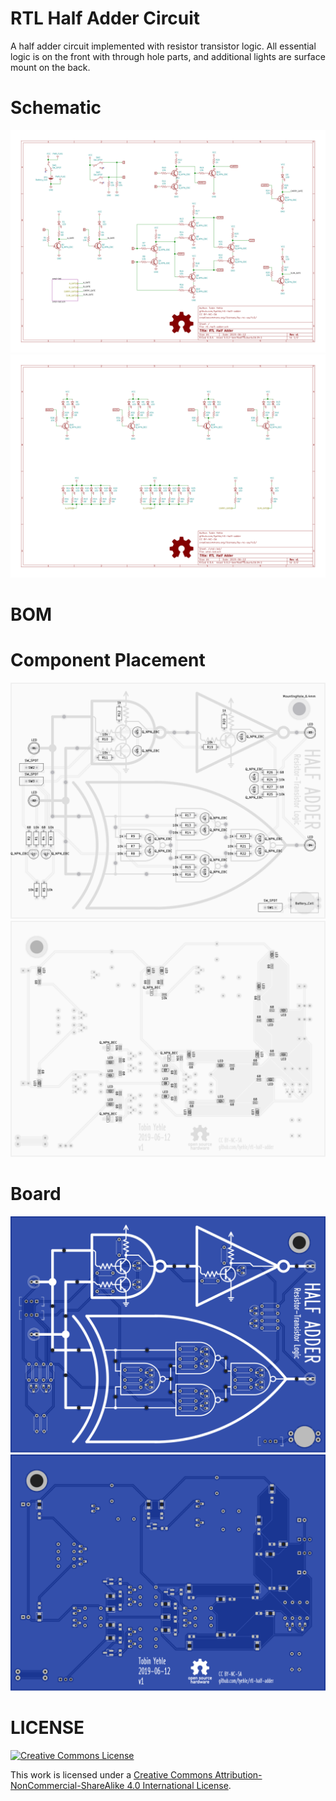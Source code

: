 # RTL Half Adder Circuit
A half adder circuit implemented with resistor transistor logic. All essential logic is on the front with through hole parts, and additional lights are surface mount on the back.

# Schematic
![schematic](rtl-half-adder.svg)
![smd-leds](smd-led.svg)

# BOM


# Component Placement
![front-fab](docs/doc-F.svg)
![back-fab](docs/doc-B.svg)

# Board
![board-render-f](svg/top.svg)
![board-render-b](svg/bottom.svg)

# LICENSE
<a rel="license" href="http://creativecommons.org/licenses/by-nc-sa/4.0/">
<img alt="Creative Commons License" style="border-width:0" src="https://i.creativecommons.org/l/by-nc-sa/4.0/88x31.png"/>
</a>

This work is licensed under a [Creative Commons Attribution-NonCommercial-ShareAlike 4.0 International License](http://creativecommons.org/licenses/by-nc-sa/4.0/).
